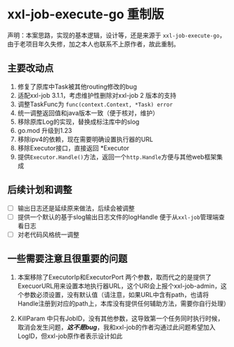 # xxl-job-execute-go 重制版

声明：本案思路，实现的基本逻辑，设计等，还是来源于 `xxl-job-execute-go`，由于老项目年久失修，加之本人也联系不上原作者，故此重制。

## 主要改动点

1. 修复了原库中Task被其他routing修改的bug
2. 适配xxl-job 3.1.1，考虑维护性删除对xxl-job 2 版本的支持
3. 调整TaskFunc为 `func(context.Context, *Task) error`
4. 统一调整返回值和java版本一致（便于核对，维护）
5. 移除原库Log的实现，替换成标注库中的slog
6. go.mod 升级到1.23
7. 移除ipv4的依赖，现在需要明确设置执行器的URL
8. 移除Executor接口，直接返回 *Executor
9. 提供`Executor.Handle()`方法，返回一个`http.Handle`方便与其他web框架集成

## 后续计划和调整

- [ ] 输出日志还是延续原来做法，后续会被调整
- [ ] 提供一个默认的基于slog输出日志文件的logHandle 便于从`xxl-job`管理端查看日志
- [ ] 对老代码风格统一调整

## 一些需要注意且很重要的问题

1. 本案移除了ExecutorIp和ExecutorPort 两个参数，取而代之的是提供了ExecuorURL用来设置本地执行器URL，这个URl会上报个xxl-job-admin，这个参数必须设置，没有默认值（请注意，如果URL中含有path，也请将Handle注册到对应的path上，本库没有提供任何辅助方法，需要你自行处理）

2. KillParam 中只有JobID，没有其他参数，这导致第一个任务同时执行时候，取消会发生问题，***这不是bug***，我和xxl-job的作者沟通过此问题希望加入LogID，但xxl-job原作者表示设计如此
